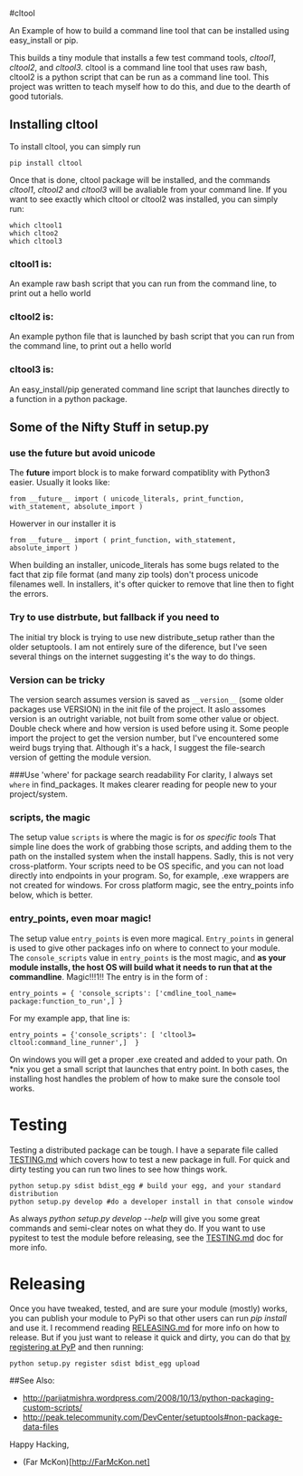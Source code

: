 #cltool

An Example of how to build a command line tool that can be installed using easy_install or pip.

This builds a tiny module that installs a few test command tools, *cltool1*, *cltool2*, and *cltool3*. cltool is a command line tool that uses raw bash, cltool2 is a python script that can be run as a command line tool. This project was written to teach myself how to do this, and due to the dearth of good tutorials. 

## Installing cltool 
To install cltool,  you can simply run 

    pip install cltool

Once that is done, cltool package will be installed, and the commands *cltool1*, *cltool2* and *cltool3* will be avaliable from your command line. If you want to see exactly which cltool or cltool2 was installed, you can simply run:
    
    which cltool1
    which cltoo2
    which cltool3

### cltool1 is:
An example raw bash script that you can run from the command line, to print out a hello world

### cltool2 is:
An example python file that is launched by bash script that you can run from the command line, to print out a hello world

### cltool3 is:
An easy_install/pip generated command line script that launches directly to a function in a python package.

## Some of the Nifty Stuff in setup.py

### use the future but avoid unicode 
The __future__ import block is to make forward compatiblity with Python3 easier. Usually it looks like: 

    from __future__ import ( unicode_literals, print_function, with_statement, absolute_import )

Howerver in our installer it is

    from __future__ import ( print_function, with_statement, absolute_import )

When building an installer, unicode_literals has some bugs related to the fact that zip file format (and many zip tools) don't process unicode filenames well. In installers, it's ofter quicker to remove that line then to fight the errors. 

### Try to use distrbute, but fallback if you need to 
The initial try block is trying to use new distribute_setup rather than the older setuptools.  I am not entirely sure of the diference, but I've seen several things on the internet suggesting it's the way to do things.

### Version can be tricky
The version search assumes version is saved as `__version__` (some older packages use VERSION) in the init file of the project.  It aslo assomes version is an outright variable, not built from some other value or object. Double check where and how version is used before using it. Some people import the project to get the version number, but I've encountered some weird bugs trying that.  Although it's a hack, I suggest the file-search version of getting the module version.

###Use 'where' for package search readability
For clarity, I always set `where` in find_packages. It makes clearer reading for people new to your project/system.

### scripts, the magic
The setup value `scripts` is where the magic is for *os specific tools*  That simple line does the work of grabbing those scripts, and adding them to the path on the installed system when the install happens.  Sadly, this is not very cross-platform. Your scripts need to be OS specific, and you can not load directly into endpoints in your program.  So, for example, .exe wrappers are not created for windows.  For cross platform magic, see the entry_points info below, which is better.

### entry_points, even moar magic!
The setup value `entry_points` is even more magical. `Entry_points` in general is used to give other packages info on where to connect to your module.  The `console_scripts` value in `entry_points` is the most magic, and **as your module installs, the host OS will build what it needs to run that at the commandline**. Magic!!!1!! The entry is in the form of :

    entry_points = { 'console_scripts': ['cmdline_tool_name= package:function_to_run',] } 

For my example app, that line is:

    entry_points = {'console_scripts': [ 'cltool3= cltool:command_line_runner',]  }

On windows you will get a proper .exe created and added to your path. On *nix you get a small script that launches that entry point. In both cases, the installing host handles the problem of how to make sure the console tool works.


# Testing
Testing a distributed package can be tough. I have a separate file called [TESTING.md](TESTING.md) which covers how to test a new package in full.  For quick and dirty testing you can run two lines to see how things work.

    python setup.py sdist bdist_egg # build your egg, and your standard distribution
    python setup.py develop #do a developer install in that console window

As always *python setup.py develop --help* will give you some great commands and semi-clear notes on what they do.  If you want to use pypitest to test the module before releasing, see the [TESTING.md](TESTING.md) doc for more info.

# Releasing
Once you have tweaked, tested, and are sure your module (mostly) works, you can publish your module to PyPi so that other users can run *pip install <module>* and use it.  I recommend reading [RELEASING.md](RELEASING.md) for more info on how to release.  But if you just want to release it quick and dirty, you can do that [by registering at PyP](http://pypi.python.org/pypi?%3Aaction=register_form) and then running:

    python setup.py register sdist bdist_egg upload 

##See Also: 
- http://parijatmishra.wordpress.com/2008/10/13/python-packaging-custom-scripts/
- http://peak.telecommunity.com/DevCenter/setuptools#non-package-data-files


Happy Hacking,
- (Far McKon)[http://FarMcKon.net]
